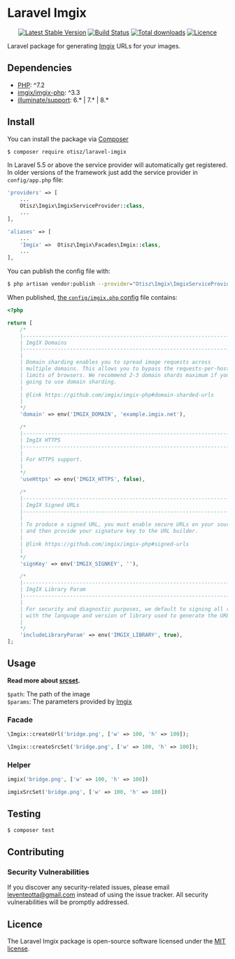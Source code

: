 # Laravel Imgix

<p align="center">
<a href="https://packagist.org/packages/otisz/laravel-imgix"><img src="https://poser.pugx.org/otisz/laravel-imgix/v/stable" alt="Latest Stable Version"></a>
<a href="https://github.com/Otisz/Laravel-Imgix/actions"><img src="https://github.com/Otisz/Laravel-Imgix/workflows/tests/badge.svg" alt="Build Status"></a>
<a href="https://packagist.org/packages/otisz/laravel-imgix/stats"><img src="https://poser.pugx.org/otisz/laravel-imgix/downloads" alt="Total downloads"></a>
<a href="https://packagist.org/packages/otisz/laravel-imgix"><img src="https://poser.pugx.org/otisz/laravel-imgix/license" alt="Licence"></a>
</p>

Laravel package for generating [Imgix](https://www.imgix.com) URLs for your images.

## Dependencies

- [PHP](https://secure.php.net): ^7.2
- [imgix/imgix-php](https://github.com/imgix/imgix-php): ^3.3
- [illuminate/support](https://github.com/illuminate/support): 6.* | 7.* | 8.*

## Install

You can install the package via [Composer](https://getcomposer.org/)
```bash
$ composer require otisz/laravel-imgix
```

In Laravel 5.5 or above the service provider will automatically get registered. In older versions of the framework just add the service provider in `config/app.php` file:
```php
'providers' => [
    ...
    Otisz\Imgix\ImgixServiceProvider::class,
    ...
],

'aliases' => [
    ...
    'Imgix' =>  Otisz\Imgix\Facades\Imgix::class,
    ...
],
```

You can publish the config file with:
```bash
$ php artisan vendor:publish --provider="Otisz\Imgix\ImgixServiceProvider" --tag=config
```

When published, [the `config/imgix.php` config](config/imgix.php) file contains:

```php
<?php

return [
    /*
    |--------------------------------------------------------------------------
    | ImgIX Domains
    |--------------------------------------------------------------------------
    |
    | Domain sharding enables you to spread image requests across
    | multiple domains. This allows you to bypass the requests-per-host
    | limits of browsers. We recommend 2-3 domain shards maximum if you are
    | going to use domain sharding.
    |
    | @link https://github.com/imgix/imgix-php#domain-sharded-urls
    |
    */
    'domain' => env('IMGIX_DOMAIN', 'example.imgix.net'),

    /*
    |--------------------------------------------------------------------------
    | ImgIX HTTPS
    |--------------------------------------------------------------------------
    |
    | For HTTPS support.
    |
    */
    'useHttps' => env('IMGIX_HTTPS', false),

    /*
    |--------------------------------------------------------------------------
    | ImgIX Signed URLs
    |--------------------------------------------------------------------------
    |
    | To produce a signed URL, you must enable secure URLs on your source
    | and then provide your signature key to the URL builder.
    |
    | @link https://github.com/imgix/imgix-php#signed-urls
    |
    */
    'signKey' => env('IMGIX_SIGNKEY', ''),

    /*
    |--------------------------------------------------------------------------
    | ImgIX Library Param
    |--------------------------------------------------------------------------
    |
    | For security and diagnostic purposes, we default to signing all requests
    | with the language and version of library used to generate the URL.
    |
    */
    'includeLibraryParam' => env('IMGIX_LIBRARY', true),
];
```
    
## Usage

**Read more about [srcset](https://github.com/imgix/imgix-php#srcset-generation).**

`$path`: The path of the image \
`$params`: The parameters provided by [Imgix](https://docs.imgix.com/apis/url)

### Facade

```php
\Imgix::createUrl('bridge.png', ['w' => 100, 'h' => 100]);

\Imgix::createSrcSet('bridge.png', ['w' => 100, 'h' => 100]);
```

### Helper

```php
imgix('bridge.png', ['w' => 100, 'h' => 100])

imgixSrcSet('bridge.png', ['w' => 100, 'h' => 100])
```
    
## Testing

``` bash
$ composer test
```

## Contributing

### Security Vulnerabilities

If you discover any security-related issues, please email [leventeotta@gmail.com](mailto:leventeotta@gmail.com) instead of using the issue tracker. All security vulnerabilities will be promptly addressed.

## Licence

The Laravel Imgix package is open-source software licensed under the [MIT license](LICENSE.md).
